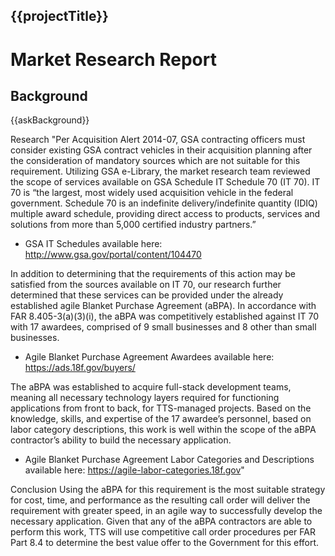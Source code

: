 ## {{projectTitle}}
# Market Research Report

## Background
{{askBackground}}

Research
"Per Acquisition Alert 2014-07, GSA contracting officers must consider existing GSA contract vehicles in their acquisition planning after the consideration of mandatory sources which are not suitable for this requirement. Utilizing GSA e-Library, the market research team reviewed the scope of services available on GSA Schedule IT Schedule 70 (IT 70). IT 70 is “the largest, most widely used acquisition vehicle in the federal government. Schedule 70 is an indefinite delivery/indefinite quantity (IDIQ) multiple award schedule, providing direct access to products, services and solutions from more than 5,000 certified industry partners.”
- GSA IT Schedules available here: http://www.gsa.gov/portal/content/104470
 
In addition to determining that the requirements of this action may be satisfied from the sources available on IT 70, our research further determined that these services can be provided under the already established agile Blanket Purchase Agreement (aBPA). In accordance with FAR 8.405-3(a)(3)(i), the aBPA was competitively established against IT 70 with 17 awardees, comprised of 9 small businesses and 8 other than small businesses.
- Agile Blanket Purchase Agreement Awardees available here: https://ads.18f.gov/buyers/
 
The aBPA was established to acquire full-stack development teams, meaning all necessary technology layers required for functioning applications from front to back, for TTS-managed projects. Based on the knowledge, skills, and expertise of the 17 awardee’s personnel, based on labor category descriptions, this work is well within the scope of the aBPA contractor’s ability to build the necessary application.
- Agile Blanket Purchase Agreement Labor Categories and Descriptions available here: https://agile-labor-categories.18f.gov"

Conclusion
Using the aBPA for this requirement is the most suitable strategy for cost, time, and performance as the resulting call order will deliver the requirement with greater speed, in an agile way to successfully develop the necessary application. Given that any of the aBPA contractors are able to perform this work, TTS will use competitive call order procedures per FAR Part 8.4 to determine the best value offer to the Government for this effort.
